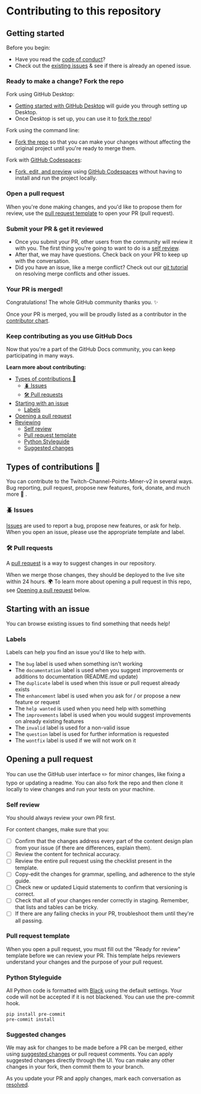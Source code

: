 # Contributing to this repository

## Getting started

Before you begin:
- Have you read the [code of conduct](CODE_OF_CONDUCT.md)?
- Check out the [existing issues](https://github.com/Tkd-Alex/Twitch-Channel-Points-Miner-v2/issues) & see if there is already an opened issue.

### Ready to make a change? Fork the repo

Fork using GitHub Desktop:

- [Getting started with GitHub Desktop](https://docs.github.com/en/desktop/installing-and-configuring-github-desktop/getting-started-with-github-desktop) will guide you through setting up Desktop.
- Once Desktop is set up, you can use it to [fork the repo](https://docs.github.com/en/desktop/contributing-and-collaborating-using-github-desktop/cloning-and-forking-repositories-from-github-desktop)!

Fork using the command line:

- [Fork the repo](https://docs.github.com/en/github/getting-started-with-github/fork-a-repo#fork-an-example-repository) so that you can make your changes without affecting the original project until you're ready to merge them.

Fork with [GitHub Codespaces](https://github.com/features/codespaces):

- [Fork, edit, and preview](https://docs.github.com/en/free-pro-team@latest/github/developing-online-with-codespaces/creating-a-codespace) using [GitHub Codespaces](https://github.com/features/codespaces) without having to install and run the project locally.

### Open a pull request
When you're done making changes, and you'd like to propose them for review, use the [pull request template](#pull-request-template) to open your PR (pull request).

### Submit your PR & get it reviewed
- Once you submit your PR, other users from the community will review it with you. The first thing you're going to want to do is a [self review](#self-review).
- After that, we may have questions. Check back on your PR to keep up with the conversation.
- Did you have an issue, like a merge conflict? Check out our [git tutorial](https://lab.github.com/githubtraining/managing-merge-conflicts) on resolving merge conflicts and other issues.

### Your PR is merged!
Congratulations! The whole GitHub community thanks you. :sparkles:

Once your PR is merged, you will be proudly listed as a contributor in the [contributor chart](https://github.com/Tkd-Alex/Twitch-Channel-Points-Miner-v2/graphs/contributors).

### Keep contributing as you use GitHub Docs

Now that you're a part of the GitHub Docs community, you can keep participating in many ways.

**Learn more about contributing:**

- [Types of contributions :memo:](#types-of-contributions-memo)
  - [:beetle: Issues](#beetle-issues)
  - [:hammer_and_wrench: Pull requests](#hammer_and_wrench-pull-requests)
- [Starting with an issue](#starting-with-an-issue)
  - [Labels](#labels)
- [Opening a pull request](#opening-a-pull-request)
- [Reviewing](#reviewing)
  - [Self review](#self-review)
  - [Pull request template](#pull-request-template)
  - [Python Styleguide](#python-styleguide)
  - [Suggested changes](#suggested-changes)

## Types of contributions :memo:
You can contribute to the Twitch-Channel-Points-Miner-v2 in several ways. Bug reporting, pull request, propose new features, fork, donate, and much more :muscle: .

### :beetle: Issues
[Issues](https://docs.github.com/en/github/managing-your-work-on-github/about-issues) are used to report a bug, propose new features, or ask for help. When you open an issue, please use the appropriate template and label.

### :hammer_and_wrench: Pull requests
A [pull request](https://docs.github.com/en/github/collaborating-with-issues-and-pull-requests/about-pull-requests) is a way to suggest changes in our repository.

When we merge those changes, they should be deployed to the live site within 24 hours. :earth_africa: To learn more about opening a pull request in this repo, see [Opening a pull request](#opening-a-pull-request) below.

## Starting with an issue
You can browse existing issues to find something that needs help!

### Labels
Labels can help you find an issue you'd like to help with.
- The `bug` label is used when something isn't working
- The `documentation` label is used when you suggest improvements or additions to documentation (README.md update)
- The `duplicate` label is used when this issue or pull request already exists
- The `enhancement` label is used when you ask for / or propose a new feature or request
- The `help wanted` is used when you need help with something
- The `improvements` label is used when you would suggest improvements on already existing features
- The `invalid` label is used for a non-valid issue
- The `question` label is used for further information is requested
- The `wontfix` label is used if we will not work on it

## Opening a pull request
You can use the GitHub user interface :pencil2: for minor changes, like fixing a typo or updating a readme. You can also fork the repo and then clone it locally to view changes and run your tests on your machine.

### Self review
You should always review your own PR first.

For content changes, make sure that you:
- [ ] Confirm that the changes address every part of the content design plan from your issue (if there are differences, explain them).
- [ ] Review the content for technical accuracy.
- [ ] Review the entire pull request using the checklist present in the template.
- [ ] Copy-edit the changes for grammar, spelling, and adherence to the style guide.
- [ ] Check new or updated Liquid statements to confirm that versioning is correct.
- [ ] Check that all of your changes render correctly in staging. Remember, that lists and tables can be tricky.
- [ ] If there are any failing checks in your PR, troubleshoot them until they're all passing.

### Pull request template
When you open a pull request, you must fill out the "Ready for review" template before we can review your PR. This template helps reviewers understand your changes and the purpose of your pull request.

### Python Styleguide
All Python code is formatted with [Black](https://github.com/psf/black) using the default settings. Your code will not be accepted if it is not blackened.
You can use the pre-commit hook.
```
pip install pre-commit
pre-commit install
```

### Suggested changes
We may ask for changes to be made before a PR can be merged, either using [suggested changes](https://docs.github.com/en/github/collaborating-with-issues-and-pull-requests/incorporating-feedback-in-your-pull-request) or pull request comments. You can apply suggested changes directly through the UI. You can make any other changes in your fork, then commit them to your branch.

As you update your PR and apply changes, mark each conversation as [resolved](https://docs.github.com/en/github/collaborating-with-issues-and-pull-requests/commenting-on-a-pull-request#resolving-conversations).
